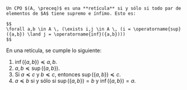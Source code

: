 ```ad-definition

Un CPO $(A, \preceq)$ es una **retícula** si y sólo si todo par de elementos de $A$ tiene supremo e ínfimo. Esto es:

$$
\forall a,b \in A \, (\exists i,j \in A \, (i = \operatorname{sup}({a,b}) \land j = \operatorname{inf}({a,b})))
$$

```

En una retícula, se cumple lo siguiente:

1. $\operatorname{inf}(\left\{ a,b \right\}) \preceq a,b$.
2. $a,b \preceq \operatorname{sup}(\left\{ a,b \right\})$.
3. Si $a \preceq c$ y $b \preceq c$, entonces $\operatorname{sup}(\left\{ a,b \right\}) \preceq c$.
4. $a \preceq b$ si y sólo si $\operatorname{sup}(\left\{ a,b \right\}) = b$ y $\operatorname{\inf}(\left\{ a,b \right\}) = a$.
